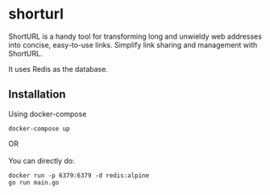 # shorturl

ShortURL is a handy tool for transforming long and unwieldy web addresses into concise, easy-to-use links. Simplify link sharing and management with ShortURL.

It uses Redis as the database.

## Installation
Using docker-compose
```
docker-compose up
```
OR<br><br>
You can directly do:

```
docker run -p 6379:6379 -d redis:alpine
go run main.go
```
